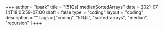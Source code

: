 +++
author = "ipark"
title = "[51Qs] medianSortedArrays"
date =  2021-07-14T18:05:59-07:00
draft =  false
type = "coding"
layout = "coding"
description = ""
tags = ["coding", "51Qs", "sorted-arrays", "median", "recursion"
]
+++
<script src="https://gist.github.com/ipark-CS/a173408e4f7d8855e57193d16c72ce87.js"></script>
